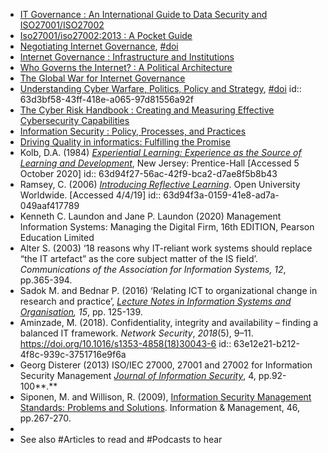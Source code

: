 - [IT Governance : An International Guide to Data Security and ISO27001/ISO27002](https://ebookcentral.proquest.com/lib/portsmouth-ebooks/detail.action?docID=2193606)
- [Iso27001/iso27002:2013 : A Pocket Guide](https://ebookcentral.proquest.com/lib/portsmouth-ebooks/detail.action?docID=1463579)
- [Negotiating Internet Governance](https://academic.oup.com/book/35243), [#doi](https://doi.org/10.1093/oso/9780198833079.001.0001)
- [Internet Governance : Infrastructure and Institutions](https://ebookcentral.proquest.com/lib/portsmouth-ebooks/detail.action?docID=430398)
- [Who Governs the Internet? : A Political Architecture](https://ebookcentral.proquest.com/lib/portsmouth-ebooks/detail.action?docID=4337966)
- [The Global War for Internet Governance](https://ebookcentral.proquest.com/lib/portsmouth-ebooks/detail.action?docID=3421344)
- [Understanding Cyber Warfare, Politics, Policy and Strategy](https://www.taylorfrancis.com/books/mono/10.4324/9781315636504/understanding-cyber-warfare-brian-mazanec-christopher-whyte), [#doi](https://doi.org/10.4324/9781315636504)
  id:: 63d3bf58-43ff-418e-a065-97d81556a92f
- [The Cyber Risk Handbook : Creating and Measuring Effective Cybersecurity Capabilities](https://ebookcentral.proquest.com/lib/portsmouth-ebooks/detail.action?docID=4837509)
- [Information Security : Policy, Processes, and Practices](https://ebookcentral.proquest.com/lib/portsmouth-ebooks/detail.action?docID=435197)
- [Driving Quality in informatics: Fulfilling the Promise](https://ebookcentral.proquest.com/lib/portsmouth-ebooks/detail.action?docID=2033823)
- Kolb, D.A. (1984) *[Experiential Learning: Experience as the Source of Learning and Development](https://www.researchgate.net/publication/235701029_Experiential_Learning_Experience_As_The_Source_Of_Learning_And_Development)*, New Jersey: Prentice-Hall [Accessed 5 October 2020]
  id:: 63d94f27-56ac-42f9-bca2-d7ae8f5b8b43
- Ramsey, C. (2006) *[Introducing Reflective Learning](http://www.open.edu/openlearncreate/pluginfile.php/159274/mod_resource/content/3/Introducing%20Reflective%20learning%20Ramsey%2C%202006.pdf)*. Open University Worldwide. [Accessed 4/4/19]
  id:: 63d94f3a-0159-41e8-ad7a-049aaf417789
- Kenneth C. Laundon and Jane P. Laundon (2020) Management Information Systems: Managing the Digital Firm, 16th EDITION, Pearson Education Limited
- Alter S. (2003) ‘18 reasons why IT-reliant work systems should replace “the IT artefact” as the core subject matter of the IS field’. *Communications of the Association for Information Systems, 12*, pp.365-394.
- Sadok M. and Bednar P. (2016) ‘Relating ICT to organizational change in research and practice’, [*Lecture Notes in Information Systems and Organisation*](https://www.scopus.com/sourceid/21100421887?origin=recordpage)*, 15*, pp. 125-139.
- Aminzade, M. (2018). Confidentiality, integrity and availability – finding a balanced IT framework. *Network Security*, *2018*(5), 9–11. https://doi.org/10.1016/s1353-4858(18)30043-6
  id:: 63e12e21-b212-4f8c-939c-3751716e9f6a
- Georg Disterer (2013) ISO/IEC 27000, 27001 and 27002 for Information Security Management [*Journal of Information Security*](http://dx.doi.org/10.4236/jis.2013.42011), 4, pp.92-100**.**
- Siponen, M. and Willison, R. (2009), [Information Security Management Standards: Problems and Solutions](https://www.researchgate.net/publication/221998085_Information_security_management_standards_Problems_and_solutions). Information & Management, 46, pp.267-270.
-
- See also #Articles to read and #Podcasts to hear